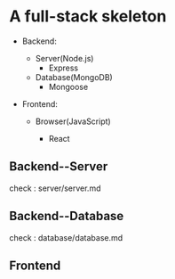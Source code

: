 #  A full-stack skeleton

* Backend:
  * Server(Node.js)
    * Express
  * Database(MongoDB)
    * Mongoose

* Frontend:

  * Browser(JavaScript)

    * React

      

## Backend--Server

check : server/server.md

## Backend--Database

check : database/database.md



## Frontend

